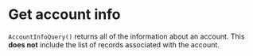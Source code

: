 # Get account info

`AccountInfoQuery()` returns all of the information about an account. This **does not** include the list of records associated with the account.

